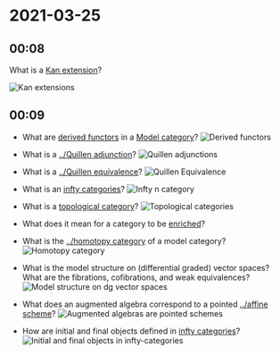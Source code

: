 # 2021-03-25

## 00:08

What is a [Kan extension](../Kan%20extension.md)?

![Kan extensions](figures/image_2021-03-25-00-08-55.png)

## 00:09

- What are [derived functors](derived%20functors) in a [Model category](../Model%20category%20theory.md)?
	![Derived functors](figures/image_2021-03-25-00-09-25.png)

- What is a [../Quillen adjunction](../Quillen%20adjunction.md)?
	![Quillen adjunctions](figures/image_2021-03-25-00-09-48.png)

- What is a [../Quillen equivalence](../Quillen%20equivalence.md)?
	![Quillen Equivalence](figures/image_2021-03-25-00-14-31.png)

- What is an [infty categories](../infinity%20categories.md)?
	![Infty n category](figures/image_2021-03-25-00-42-39.png)

- What is a [topological category](topological%20category)?
	![Topological categories](figures/image_2021-03-25-00-44-37.png)

- What does it mean for a category to be [enriched](../Enriched%20category.md)?

- What is the [../homotopy category](../homotopy%20category.md) of a model category?
	![Homotopy category](figures/image_2021-03-25-00-45-13.png)

- What is the model structure on (differential graded) vector spaces?
  What are the fibrations, cofibrations, and weak equivalences? 
  ![Model structure on dg vector spaces](figures/image_2021-03-25-00-47-16.png)

- What does an augmented algebra correspond to a pointed [../affine scheme](../affine%20scheme.md)?
	![Augmented algebras are pointed schemes](figures/image_2021-03-25-00-49-25.png)

- How are initial and final objects defined in [infty categories](../infinity%20categories.md)?
	![Initial and final objects in infty-categories](figures/image_2021-03-25-00-51-20.png)